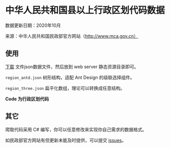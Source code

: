 # 中华人民共和国县以上行政区划代码数据

数据更新日期：2020年10月

来源：中华人民共和国民政部官方网站（http://www.mca.gov.cn）

## 使用

[下载](https://github.com/stulzq/ChinaRegionCode/releases/latest) 文件json数据文件，然后放到 web server 静态资源目录即可。

`region_antd.json` 树形结构，适配 Ant Design 的级联选择组件。

`region_three.json` 扁平化数组，理论可以转换成任意结构。

**Code 为行政区划代码**

## 其它

爬取代码采用 C# 编写，你可以任意修改来实现你自己需求的数据格式。

如民政部官方网站有但更新未能及时提供，可以提交 [issues](https://github.com/stulzq/ChinaRegionCode/issues)。